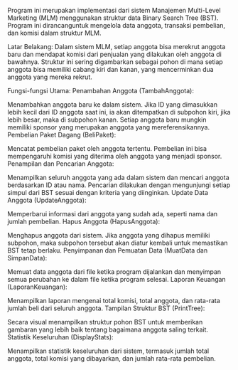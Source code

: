 Program ini merupakan implementasi dari sistem Manajemen Multi-Level Marketing (MLM) menggunakan struktur data Binary Search Tree (BST). Program ini dirancanguntuk mengelola data anggota, transaksi pembelian, dan komisi dalam struktur MLM.

Latar Belakang:
Dalam sistem MLM, setiap anggota bisa merekrut anggota baru dan mendapat komisi dari penjualan yang dilakukan oleh anggota di bawahnya. Struktur ini sering digambarkan sebagai pohon di mana setiap anggota bisa memiliki cabang kiri dan kanan, yang mencerminkan dua anggota yang mereka rekrut.

Fungsi-fungsi Utama:
Penambahan Anggota (TambahAnggota):

Menambahkan anggota baru ke dalam sistem. Jika ID yang dimasukkan lebih kecil dari ID anggota saat ini, ia akan ditempatkan di subpohon kiri, jika lebih besar, maka di subpohon kanan. Setiap anggota baru mungkin memiliki sponsor yang merupakan anggota yang mereferensikannya.
Pembelian Paket Dagang (BeliPaket):

Mencatat pembelian paket oleh anggota tertentu. Pembelian ini bisa mempengaruhi komisi yang diterima oleh anggota yang menjadi sponsor.
Penampilan dan Pencarian Anggota:

Menampilkan seluruh anggota yang ada dalam sistem dan mencari anggota berdasarkan ID atau nama. Pencarian dilakukan dengan mengunjungi setiap simpul dari BST sesuai dengan kriteria yang diinginkan.
Update Data Anggota (UpdateAnggota):

Memperbarui informasi dari anggota yang sudah ada, seperti nama dan jumlah pembelian.
Hapus Anggota (HapusAnggota):

Menghapus anggota dari sistem. Jika anggota yang dihapus memiliki subpohon, maka subpohon tersebut akan diatur kembali untuk memastikan BST tetap berlaku.
Penyimpanan dan Pemuatan Data (MuatData dan SimpanData):

Memuat data anggota dari file ketika program dijalankan dan menyimpan semua perubahan ke dalam file ketika program selesai.
Laporan Keuangan (LaporanKeuangan):

Menampilkan laporan mengenai total komisi, total anggota, dan rata-rata jumlah beli dari seluruh anggota.
Tampilan Struktur BST (PrintTree):

Secara visual menampilkan struktur pohon BST untuk memberikan gambaran yang lebih baik tentang bagaimana anggota saling terkait.
Statistik Keseluruhan (DisplayStats):

Menampilkan statistik keseluruhan dari sistem, termasuk jumlah total anggota, total komisi yang dibayarkan, dan jumlah rata-rata pembelian.

